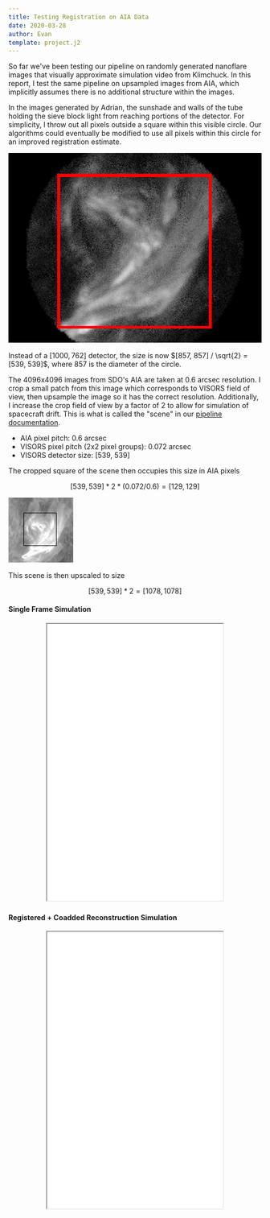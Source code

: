 ```yaml
---
title: Testing Registration on AIA Data
date: 2020-03-28
author: Evan
template: project.j2
---
```


So far we've been testing our pipeline on randomly generated nanoflare images that visually approximate simulation video from Klimchuck.  In this report, I test the same pipeline on upsampled images from AIA, which implicitly assumes there is no additional structure within the images.

In the images generated by Adrian, the sunshade and walls of the tube holding the sieve block light from reaching portions of the detector.  For simplicity, I throw out all pixels outside a square within this visible circle.  Our algorithms could eventually be modified to use all pixels within this circle for an improved registration estimate.

![](adrian.jpg)

Instead of a $[1000, 762]$ detector, the size is now $[857, 857] / \sqrt{2} = [539, 539]$, where 857 is the diameter of the circle.

The 4096x4096 images from SDO's AIA are taken at 0.6 arcsec resolution.  I crop a small patch from this image which corresponds to VISORS field of view, then upsample the image so it has the correct resolution.  Additionally, I increase the crop field of view by a factor of 2 to allow for simulation of spacecraft drift.  This is what is called the "scene" in our [pipeline documentation](https://uiuc-sine.github.io/reports/pipeline/).

- AIA pixel pitch: 0.6 arcsec
- VISORS pixel pitch (2x2 pixel groups): 0.072 arcsec
- VISORS detector size: [539, 539]

The cropped square of the scene then occupies this size in AIA pixels

$$[539, 539] * 2 * (0.072 / 0.6) = [129, 129]$$

![Cropped scene from [AIA image](https://sdo.gsfc.nasa.gov/assets/img/browse/2012/12/20/20121220_000032_4096_0304.jpg), with black square around VISORS FOV](scene_fov.bmp)

This scene is then upscaled to size

$$[539, 539] * 2 = [1078, 1078]$$

#### Single Frame Simulation

<figure style="text-align: center">
<iframe src="noisy_frame.html" height=550 width=350></iframe>
</figure>

#### Registered + Coadded Reconstruction Simulation

<figure style="text-align: center">
<iframe src="coadded.html" height=550 width=350></iframe>
</figure>
